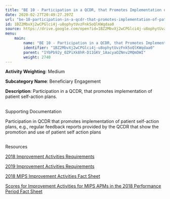 ```yaml
---
title: "BE 10 - Participation in a QCDR, that Promotes Implementation of Patient Self-action Plans."
date: 2020-02-27T20:49:27.297Z
url: "be-10-participation-in-a-qcdr-that-promotes-implementation-of-patient-self-action-plans..md"
id: 1BZ2MbvXj2wCPGlci4j-u8ophytUvzFnk5oQlKWqdaa0
source: https://drive.google.com/open?id=1BZ2MbvXj2wCPGlci4j-u8ophytUvzFnk5oQlKWqdaa0
menu:
    main:
        name: "BE 10 - Participation in a QCDR, that Promotes Implementation of Patient Self-action Plans."
        identifier: "1BZ2MbvXj2wCPGlci4j-u8ophytUvzFnk5oQlKWqdaa0"
        parent: "1YbPb92y_0ZPiXk8hR-D11GKV_1AacyaOZNnv2MQmDWI"
        weight: 2740
---
```









**Activity Weighting**: Medium

**Subcategory Name**: Beneficiary Engagement

**Description**: Participation in a QCDR, that promotes implementation of patient self-action plans.





## 

Supporting Documentation

Participation in QCDR that promotes implementation of patient self-action plans, e.g., regular feedback reports provided by the QCDR that show the promotion and use of patient self action plans







## 

Resources

[2018 Improvement Activities Requirements](https://qpp.cms.gov/mips/improvement-activities?py=2018)

[2019 Improvement Activities Requirements](https://qpp.cms.gov/mips/improvement-activities?py=2019)

[2018 MIPS Improvement Activities Fact Sheet](https://qpp.cms.gov/resource/2018%20MIPS%20Improvement%20Activities%20Fact%20Sheet)

[Scores for Improvement Activities for MIPS APMs in the 2018 Performance Period Fact Sheet](https://qpp.cms.gov/resource/2018%20MIPS%20APMs%20improvement%20Activities%20scores%20fact%20sheet)

